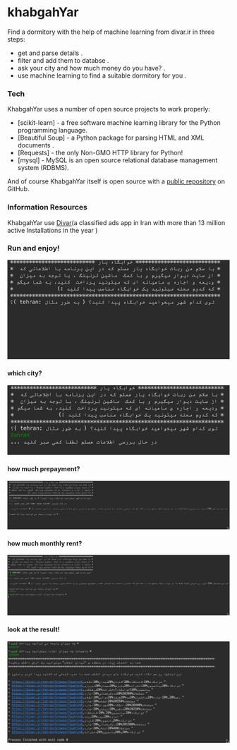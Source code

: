 # khabgahYar
Find a dormitory with the help of machine learning from divar.ir in three steps:

 - get and parse details .
 - filter and add them to databse .
 - ask your city and how much money do you have? .
 - use machine learning to find a suitable dormitory for you .
 
 ### Tech

KhabgahYar uses a number of open source projects to work properly:

* [scikit-learn] - a free software machine learning library for the Python programming language.
* [Beautiful Soup] - a Python package for parsing HTML and XML documents .
* [Requests] - the only Non-GMO HTTP library for Python!
* [mysql] - MySQL is an open source relational database management system (RDBMS).

And of course KhabgahYar itself is open source with a [public repository](https://github.com/imansdn/khabgahYar)
 on GitHub.

 ### Information Resources

KhabgahYar use [Divar](https://www.divar.ir)(a classified ads app in Iran with more than 13 million active Installations in the year )

 ### Run and enjoy!
![run project](https://github.com/imansdn/khabgahYar/blob/master/screenShots/dorm1.png)
#### which city?
![which city?](https://github.com/imansdn/khabgahYar/blob/master/screenShots/dorm3.png)
#### how much prepayment?
![how much prepayment?](https://github.com/imansdn/khabgahYar/blob/master/screenShots/dorm4.png)
#### how much monthly rent?
![how much monthly rent?](https://github.com/imansdn/khabgahYar/blob/master/screenShots/dorm5.png)
#### look at the result!
![look at the result!](https://github.com/imansdn/khabgahYar/blob/master/screenShots/dorm6.png)

